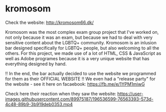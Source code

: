# kromosom

Check the website: http://kromosom66.dk/

Kromosom was the most complex exam group project that I've worked on, not only
because it was an exam, but because we had to deal with very sensitive content about the LGBTQ+ community.
Kromosom is an inlusion bar designed specifically for LGBTQ+ people, but also welcoming to all the others.
For this project, we made use of a lot of HTML, CSS & JavaScript as well as Adobe programes because it is
a very unique website that has everything designed by hand.

!! In the end, the bar actually decided to use the website we programmed for them as their OFFICIAL WEBSITE !!
We even had a "release party" for the website - see it here on facaebook: https://fb.me/e/1YPM1miwG

Check here their reaction when they saw the website:
https://user-images.githubusercontent.com/89975187/196536599-76563393-573d-4c48-89b9-3b919deb0353.mp4
